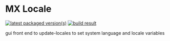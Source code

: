 # MX Locale

[![latest packaged version(s)](https://repology.org/badge/latest-versions/mx-locale.svg)](https://repology.org/project/mx-locale/versions)
[![build result](https://build.opensuse.org/projects/home:mx-packaging/packages/mx-locale/badge.svg?type=default)](https://software.opensuse.org//download.html?project=home%3Amx-packaging&package=mx-locale)

gui front end to update-locales to set system language and locale variables
